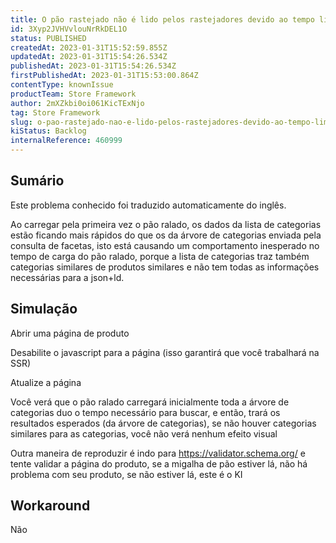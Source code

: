 ```yaml
---
title: O pão rastejado não é lido pelos rastejadores devido ao tempo limite da SSR
id: 3Xyp2JVHVvlouNrRkDEL1O
status: PUBLISHED
createdAt: 2023-01-31T15:52:59.855Z
updatedAt: 2023-01-31T15:54:26.534Z
publishedAt: 2023-01-31T15:54:26.534Z
firstPublishedAt: 2023-01-31T15:53:00.864Z
contentType: knownIssue
productTeam: Store Framework
author: 2mXZkbi0oi061KicTExNjo
tag: Store Framework
slug: o-pao-rastejado-nao-e-lido-pelos-rastejadores-devido-ao-tempo-limite-da-ssr
kiStatus: Backlog
internalReference: 460999
---
```


## Sumário

<div class="alert alert-info">
  <p>Este problema conhecido foi traduzido automaticamente do inglês.</p>
</div>


Ao carregar pela primeira vez o pão ralado, os dados da lista de categorias estão ficando mais rápidos do que os da árvore de categorias enviada pela consulta de facetas, isto está causando um comportamento inesperado no tempo de carga do pão ralado, porque a lista de categorias traz também categorias similares de produtos similares e não tem todas as informações necessárias para a json+ld.


##

## Simulação



Abrir uma página de produto

Desabilite o javascript para a página (isso garantirá que você trabalhará na SSR)

Atualize a página

Você verá que o pão ralado carregará inicialmente toda a árvore de categorias duo o tempo necessário para buscar, e então, trará os resultados esperados (da árvore de categorias), se não houver categorias similares para as categorias, você não verá nenhum efeito visual

Outra maneira de reproduzir é indo para https://validator.schema.org/
e tente validar a página do produto, se a migalha de pão estiver lá, não há problema com seu produto, se não estiver lá, este é o KI


##

## Workaround


Não

